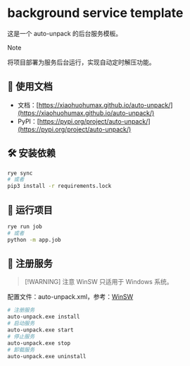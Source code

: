 # background service template

这是一个 auto-unpack 的后台服务模板。

> [!NOTE]
> 将项目部署为服务后台运行，实现自动定时解压功能。

## 📖 使用文档

+ 文档：[https://xiaohuohumax.github.io/auto-unpack/](https://xiaohuohumax.github.io/auto-unpack/)
+ PyPI：[https://pypi.org/project/auto-unpack/](https://pypi.org/project/auto-unpack/)

## 🛠️ 安装依赖

```bash
rye sync
# 或者
pip3 install -r requirements.lock
```

## 🚀 运行项目

```bash
rye run job
# 或者
python -m app.job
```

## 🔧 注册服务

> [!WARNING] 注意
> WinSW 只适用于 Windows 系统。

配置文件：auto-unpack.xml，参考：[WinSW](https://github.com/winsw/winsw)

```bash
# 注册服务
auto-unpack.exe install
# 启动服务
auto-unpack.exe start
# 停止服务
auto-unpack.exe stop
# 卸载服务
auto-unpack.exe uninstall
```